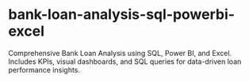 # bank-loan-analysis-sql-powerbi-excel
Comprehensive Bank Loan Analysis using SQL, Power BI, and Excel. Includes KPIs, visual dashboards, and SQL queries for data-driven loan performance insights.
